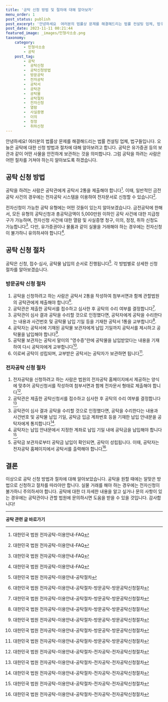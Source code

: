 ```yaml
---
title: '공탁 신청 방법 및 절차에 대해 알아보자'
menu_order: 1
post_status: publish
post_excerpt: '안녕하세요  여러분의 법률상 문제를 해결해드리는 법률 컨설팅 업체, 법구들입니다. 오늘은 공탁에 대한 신청 방법과 절차에 대해 알아보려고 합니다. 공탁은 유가증권 등의 보관과 같이 어떤 사물을 안전하게 보관하는 것을 의미합니다. 그럼 공탁을 하려는 사람은 어떤 절차를 거쳐야 하는지 알아보도록 하겠습니다.'
post_date: 2023-11-11 00:21:44
featured_image: _images/민형사소송.png
taxonomy:
    category:
        - 민형사소송
        - 공탁
    post_tag:
        - 공탁
        -  공탁신청
        -  공탁신청방법
        -  방문공탁
        -  전자공탁
        -  공탁서
        -  공탁관
        -  공탁물
        -  공탁절차
        -  전자신청
        -  열람
        -  사실증명
        -  이의
        -  정정
        -  취하신청
---
```



안녕하세요! 여러분의 법률상 문제를 해결해드리는 법률 컨설팅 업체, 법구들입니다. 오늘은 공탁에 대한 신청 방법과 절차에 대해 알아보려고 합니다. 공탁은 유가증권 등의 보관과 같이 어떤 사물을 안전하게 보관하는 것을 의미합니다. 그럼 공탁을 하려는 사람은 어떤 절차를 거쳐야 하는지 알아보도록 하겠습니다.

## 공탁 신청 방법

공탁을 하려는 사람은 공탁관에게 공탁서 2통을 제출해야 합니다[^1]. 이때, 일반적인 금전공탁 사건의 경우에는 전자공탁 시스템을 이용하여 전자문서로 신청할 수 있습니다[^2].

전자신청이 가능한 공탁 유형에는 어떤 것들이 있는지 알아보겠습니다. 금전공탁에 한해서, 모든 유형의 공탁신청과 총공탁금액이 5,000만원 이하인 공탁 사건에 대한 지급청구가 가능하며, 전자신청 사건에 대한 열람 및 사실증명 청구, 이의, 정정, 취하 신청도 가능합니다[^2]. 다만, 유가증권이나 물품과 같이 실물을 거래해야 하는 경우에는 전자신청이 불가하니 유의하셔야 합니다[^2].

## 공탁 신청 절차

공탁은 신청, 접수·심사, 공탁물 납입의 순서로 진행됩니다[^3]. 각 방법별로 상세한 신청 절차를 알아보겠습니다.

### 방문공탁 신청 절차

1. 공탁을 신청하려고 하는 사람은 공탁서 2통을 작성하여 첨부서면과 함께 관할법원의 공탁관에게 제출해야 합니다[^4].
2. 공탁관은 제출한 공탁서를 접수하고 심사한 후 공탁의 수리 여부를 결정합니다[^4].
3. 공탁관이 심사 결과 공탁을 수리할 것으로 인정했다면, 공탁자에게 공탁을 수리한다는 내용과 사건번호 및 공탁물 납입 기일 등을 기재한 공탁서 1통을 교부합니다[^4].
4. 공탁자는 공탁서에 기재된 공탁물 보관자에게 납입 기일까지 공탁서를 제시하고 공탁물을 납입해야 합니다[^4].
5. 공탁물 보관자는 공탁서 말미의 "영수증"란에 공탁물을 납입받았다는 내용을 기재하여 다시 공탁자에게 교부합니다[^4].
6. 이로써 공탁이 성립되며, 교부받은 공탁서는 공탁자가 보관하면 됩니다[^4].

### 전자공탁 신청 절차

1. 전자공탁을 신청하려고 하는 사람은 법원의 전자공탁 홈페이지에서 제공하는 양식에 맞추어 공탁신청서를 작성하여 첨부서면과 함께 전자문서 형태로 제출해야 합니다[^5].
2. 공탁관은 제출한 공탁신청서를 접수하고 심사한 후 공탁의 수리 여부를 결정합니다[^5].
3. 공탁관이 심사 결과 공탁을 수리할 것으로 인정했다면, 공탁을 수리한다는 내용과 사건번호 및 공탁물 납입 기일, 공탁금 입금 계좌번호 등을 기재한 납입 안내문을 공탁자에게 통지합니다[^5].
4. 공탁자는 납입 안내문에서 지정한 계좌로 납입 기일 내에 공탁금을 납입해야 합니다[^5].
5. 공탁금 보관자로부터 공탁금 납입이 확인되면, 공탁이 성립됩니다. 이때, 공탁자는 전자공탁 홈페이지에서 공탁서를 출력해야 합니다[^5].

## 결론

이상으로 공탁 신청 방법과 절차에 대해 알아보았습니다. 공탁을 원할 때에는 알맞은 방법으로 신청하고 절차를 따라야만 합니다. 실물 거래를 해야 하는 경우에는 전자신청이 불가하니 주의하셔야 합니다. 공탁에 대한 더 자세한 내용을 알고 싶거나 문의 사항이 있는 경우에는 공탁관이나 관할 법원에 문의하시면 도움을 받을 수 있을 것입니다. 감사합니다!

[^1]: 대한민국 법원 전자공탁-이용안내-FAQ
[^2]: 대한민국 법원 전자공탁-이용안내-FAQ
[^3]: 대한민국 법원 전자공탁-이용안내-공탁절차
[^4]: 대한민국 법원 전자공탁-이용안내-공탁절차-방문공탁-방문공탁신청절차
[^5]: 대한민국 법원 전자공탁-이용안내-공탁절차-전자공탁-전자공탁신청절차
<!-- wp:separator -->
<hr class="wp-block-separator has-alpha-channel-opacity"/>
<!-- /wp:separator -->

<!-- wp:group {"backgroundColor":"base","layout":{"type":"constrained"}} -->
<div class="wp-block-group has-base-background-color has-background"><!-- wp:paragraph {"align":"center","fontSize":"medium"} -->
<p class="has-text-align-center has-large-font-size"><strong>공탁 관련 글 바로가기</strong></p>
<!-- /wp:paragraph -->


<!-- wp:latest-posts
{"categories":[{"id":15187,"count":19,"description":"","link":"https://uknowlaw.com/category/%ea%b3%b5%ed%83%81/","name":"공탁","slug":"공탁","taxonomy":"category","parent":0,"meta":[],"_links":{"self":[{"href":"https://uknowlaw.com/wp-json/wp/v2/categories/15187"}],"collection":[{"href":"https://uknowlaw.com/wp-json/wp/v2/categories"}],"about":[{"href":"https://uknowlaw.com/wp-json/wp/v2/taxonomies/category"}],"wp:post_type":[{"href":"https://uknowlaw.com/wp-json/wp/v2/posts?categories=15187"}],"curies":[{"name":"wp","href":"https://api.w.org/{rel}","templated":true}]}}],"postsToShow":100,"excerptLength":28,"postLayout":"grid","columns":2,"featuredImageAlign":"left","featuredImageSizeSlug":"large","fontSize":"small"} /--></div>
<!-- /wp:group -->